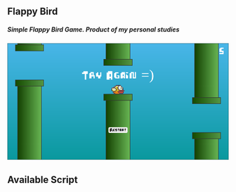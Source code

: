 <h2>Flappy Bird</h2>

<h5>
  <i>Simple Flappy Bird Game. Product of my personal studies</i>
</h5>

![Screenshot](/src/images/screenshot-flappybird.png)

<h2>Available Script</h2>

